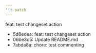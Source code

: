 ```yaml
---
'': patch
---
```


feat: test changeset action

- 5d8edea: feat: test changeset action
- 06be3c5: Update README.md
- 7abda8a: chore: test commenting


